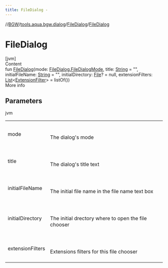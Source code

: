 ```yaml
---
title: FileDialog -
---
```

//[BGW](../../../index.md)/[tools.aqua.bgw.dialog](../index.md)/[FileDialog](index.md)/[FileDialog](-file-dialog.md)



# FileDialog  
[jvm]  
Content  
fun [FileDialog](-file-dialog.md)(mode: [FileDialog.FileDialogMode](-file-dialog-mode/index.md), title: [String](https://kotlinlang.org/api/latest/jvm/stdlib/kotlin/-string/index.html) = "", initialFileName: [String](https://kotlinlang.org/api/latest/jvm/stdlib/kotlin/-string/index.html) = "", initialDirectory: [File](https://docs.oracle.com/javase/8/docs/api/java/io/File.html)? = null, extensionFilters: [List](https://kotlinlang.org/api/latest/jvm/stdlib/kotlin.collections/-list/index.html)<[ExtensionFilter](../-extension-filter/index.md)> = listOf())  
More info  


## Parameters  
  
jvm  
  
| | |
|---|---|
| <a name="tools.aqua.bgw.dialog/FileDialog/FileDialog/#tools.aqua.bgw.dialog.FileDialog.FileDialogMode#kotlin.String#kotlin.String#java.io.File?#kotlin.collections.List[tools.aqua.bgw.dialog.ExtensionFilter]/PointingToDeclaration/"></a>mode| <a name="tools.aqua.bgw.dialog/FileDialog/FileDialog/#tools.aqua.bgw.dialog.FileDialog.FileDialogMode#kotlin.String#kotlin.String#java.io.File?#kotlin.collections.List[tools.aqua.bgw.dialog.ExtensionFilter]/PointingToDeclaration/"></a><br><br>The dialog's mode<br><br>|
| <a name="tools.aqua.bgw.dialog/FileDialog/FileDialog/#tools.aqua.bgw.dialog.FileDialog.FileDialogMode#kotlin.String#kotlin.String#java.io.File?#kotlin.collections.List[tools.aqua.bgw.dialog.ExtensionFilter]/PointingToDeclaration/"></a>title| <a name="tools.aqua.bgw.dialog/FileDialog/FileDialog/#tools.aqua.bgw.dialog.FileDialog.FileDialogMode#kotlin.String#kotlin.String#java.io.File?#kotlin.collections.List[tools.aqua.bgw.dialog.ExtensionFilter]/PointingToDeclaration/"></a><br><br>The dialog's title text<br><br>|
| <a name="tools.aqua.bgw.dialog/FileDialog/FileDialog/#tools.aqua.bgw.dialog.FileDialog.FileDialogMode#kotlin.String#kotlin.String#java.io.File?#kotlin.collections.List[tools.aqua.bgw.dialog.ExtensionFilter]/PointingToDeclaration/"></a>initialFileName| <a name="tools.aqua.bgw.dialog/FileDialog/FileDialog/#tools.aqua.bgw.dialog.FileDialog.FileDialogMode#kotlin.String#kotlin.String#java.io.File?#kotlin.collections.List[tools.aqua.bgw.dialog.ExtensionFilter]/PointingToDeclaration/"></a><br><br>The initial file name in the file name text box<br><br>|
| <a name="tools.aqua.bgw.dialog/FileDialog/FileDialog/#tools.aqua.bgw.dialog.FileDialog.FileDialogMode#kotlin.String#kotlin.String#java.io.File?#kotlin.collections.List[tools.aqua.bgw.dialog.ExtensionFilter]/PointingToDeclaration/"></a>initialDirectory| <a name="tools.aqua.bgw.dialog/FileDialog/FileDialog/#tools.aqua.bgw.dialog.FileDialog.FileDialogMode#kotlin.String#kotlin.String#java.io.File?#kotlin.collections.List[tools.aqua.bgw.dialog.ExtensionFilter]/PointingToDeclaration/"></a><br><br>The initial drectory where to open the file chooser<br><br>|
| <a name="tools.aqua.bgw.dialog/FileDialog/FileDialog/#tools.aqua.bgw.dialog.FileDialog.FileDialogMode#kotlin.String#kotlin.String#java.io.File?#kotlin.collections.List[tools.aqua.bgw.dialog.ExtensionFilter]/PointingToDeclaration/"></a>extensionFilters| <a name="tools.aqua.bgw.dialog/FileDialog/FileDialog/#tools.aqua.bgw.dialog.FileDialog.FileDialogMode#kotlin.String#kotlin.String#java.io.File?#kotlin.collections.List[tools.aqua.bgw.dialog.ExtensionFilter]/PointingToDeclaration/"></a><br><br>Extensions filters for this file chooser<br><br>|
  
  



